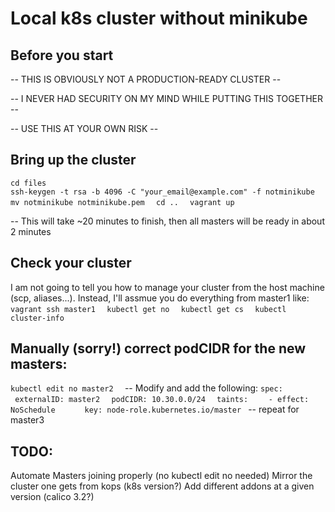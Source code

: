 # Local k8s cluster without minikube

## Before you start
-- THIS IS OBVIOUSLY NOT A PRODUCTION-READY CLUSTER -- 

-- I NEVER HAD SECURITY ON MY MIND WHILE PUTTING THIS TOGETHER --

-- USE THIS AT YOUR OWN RISK --

## Bring up the cluster
`cd files`  
`ssh-keygen -t rsa -b 4096 -C "your_email@example.com" -f notminikube  `
`mv notminikube notminikube.pem  `
`cd ..  `
`vagrant up  `

-- This will take ~20 minutes to finish, then all masters will be ready in about 2 minutes
## Check your cluster
I am not going to tell you how to manage your cluster from the host machine (scp, aliases...). Instead, I'll assmue you do everything from master1 like:
`vagrant ssh master1  `
`kubectl get no  `
`kubectl get cs  `
`kubectl cluster-info`
## Manually (sorry!) correct podCIDR for the new masters:
`kubectl edit no master2  `
-- Modify and add the following:
`spec:`  
`  externalID: master2  `
`  podCIDR: 10.30.0.0/24  `
`  taints:  `
`    - effect: NoSchedule  `
`      key: node-role.kubernetes.io/master  `
-- repeat for master3
## 
## TODO:
Automate Masters joining properly (no kubectl edit no needed)
Mirror the cluster one gets from kops (k8s version?)
Add different addons at a given version (calico 3.2?)
